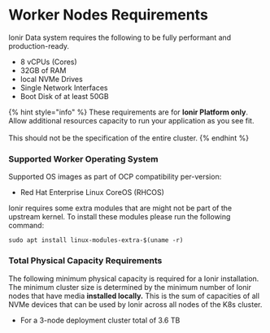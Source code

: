 # Worker Nodes Requirements

Ionir Data system requires the following to be fully performant and production-ready.

* 8 vCPUs (Cores)
* 32GB of RAM
* local NVMe Drives
* Single Network Interfaces&#x20;
* Boot Disk of at least 50GB

{% hint style="info" %}
These requirements are for **Ionir Platform only**. Allow additional resources capacity to run your application as you see fit.\
\
This should not be the specification of the entire cluster.
{% endhint %}

### Supported Worker Operating System&#x20;

Supported OS images as part of OCP compatibility per-version:

* Red Hat Enterprise Linux CoreOS (RHCOS)

Ionir requires some extra modules that are might not be part of the upstream kernel. To install these modules please run the following command:&#x20;

```
sudo apt install linux-modules-extra-$(uname -r)
```

### **Total Physical Capacity Requirements**

The following minimum physical capacity is required for a Ionir installation. The minimum cluster size is determined by the minimum number of Ionir nodes that have media **installed locally.** This is the sum of capacities of all NVMe devices that can be used by Ionir across all nodes of the K8s cluster.

* For a 3-node deployment cluster total of 3.6 TB


